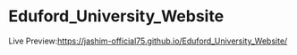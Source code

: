 # Eduford_University_Website
Live Preview:https://jashim-official75.github.io/Eduford_University_Website/

